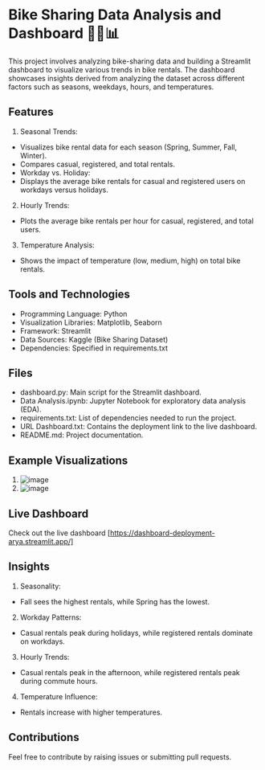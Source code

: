 # Bike Sharing Data Analysis and Dashboard 🚴‍♂️📊

This project involves analyzing bike-sharing data and building a Streamlit dashboard to visualize various trends in bike rentals. The dashboard showcases insights derived from analyzing the dataset across different factors such as seasons, weekdays, hours, and temperatures.

## Features
1. Seasonal Trends:
- Visualizes bike rental data for each season (Spring, Summer, Fall, Winter).
- Compares casual, registered, and total rentals.
- Workday vs. Holiday:
- Displays the average bike rentals for casual and registered users on workdays versus holidays.
2. Hourly Trends:
- Plots the average bike rentals per hour for casual, registered, and total users.
3. Temperature Analysis:
- Shows the impact of temperature (low, medium, high) on total bike rentals.

## Tools and Technologies
- Programming Language: Python
- Visualization Libraries: Matplotlib, Seaborn
- Framework: Streamlit
- Data Sources: Kaggle (Bike Sharing Dataset)
- Dependencies: Specified in requirements.txt

## Files
- dashboard.py: Main script for the Streamlit dashboard.
- Data Analysis.ipynb: Jupyter Notebook for exploratory data analysis (EDA).
- requirements.txt: List of dependencies needed to run the project.
- URL Dashboard.txt: Contains the deployment link to the live dashboard.
- README.md: Project documentation.

## Example Visualizations
1. ![image](https://github.com/user-attachments/assets/ec9157f4-06b3-470d-8b72-436bd6a68865)
2. ![image](https://github.com/user-attachments/assets/fcb99cf5-cd9d-48a4-8d07-dea11b93b94f)

## Live Dashboard
Check out the live dashboard [https://dashboard-deployment-arya.streamlit.app/]

## Insights
1. Seasonality:
- Fall sees the highest rentals, while Spring has the lowest.
2. Workday Patterns:
- Casual rentals peak during holidays, while registered rentals dominate on workdays.
3. Hourly Trends:
- Casual rentals peak in the afternoon, while registered rentals peak during commute hours.
4. Temperature Influence:
- Rentals increase with higher temperatures.

## Contributions
Feel free to contribute by raising issues or submitting pull requests.

